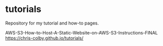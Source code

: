 # tutorials
Repository for my tutorial and how-to pages.

AWS-S3-How-to-Host-A-Static-Website-on-AWS-S3-Instructions-FINAL
https://chris-colby.github.io/tutorials/
